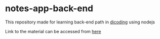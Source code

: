 # notes-app-back-end

This repository made for learning back-end path in [dicoding](https://www.dicoding.com/) using nodejs

Link to the material can be accessed from [here](https://www.dicoding.com/academies/261/tutorials/14752)
